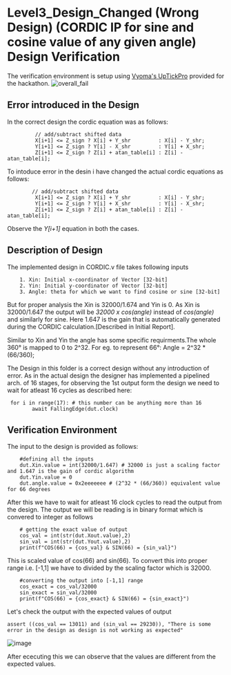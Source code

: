 # Level3_Design_Changed (Wrong Design) (CORDIC IP for sine and cosine value of any given angle) Design Verification
The verification environment is setup using [Vyoma's UpTickPro](https://vyomasystems.com) provided for the hackathon.
![overall_fail](https://user-images.githubusercontent.com/33130256/181612585-7c7ca35d-dd49-4359-811a-2eb8d2ae8158.png)

## Error introduced in the Design
In the correct design the cordic equation was as follows:
```
         // add/subtract shifted data
         X[i+1] <= Z_sign ? X[i] + Y_shr         : X[i] - Y_shr;
         Y[i+1] <= Z_sign ? Y[i] - X_shr         : Y[i] + X_shr;
         Z[i+1] <= Z_sign ? Z[i] + atan_table[i] : Z[i] - atan_table[i];
```
To intoduce error in the desin i have changed the actual cordic equations as follows:
```
        // add/subtract shifted data
         X[i+1] <= Z_sign ? X[i] + Y_shr         : X[i] - Y_shr;
         Y[i+1] <= Z_sign ? Y[i] + X_shr         : Y[i] - X_shr;
         Z[i+1] <= Z_sign ? Z[i] + atan_table[i] : Z[i] - atan_table[i];
```
Observe the *Y[i+1]* equation in both the cases.

## Description of Design 
The implemented design in CORDIC.v file takes following inputs
```
    1. Xin: Initial x-coordinator of Vector [32-bit]
    2. Yin: Initial y-coordinator of Vector [32-bit]
    3. Angle: theta for which we want to find cosine or sine [32-bit]
```
But for proper analysis the Xin is 32000/1.674 and Yin is 0. As Xin is 32000/1.647 the output will be *32000 x cos(angle)* instead of *cos(angle)* and similarly for sine.
Here 1.647 is the gain that is automatically generated during the CORDIC calculation.[Described in Initial Report].

Similar to Xin and Yin the angle has some specific requirments.The whole 360° is mapped to 0 to 2^32. For eg. to represent 66°:
Angle = 2^32 * (66/360);

The Design in this folder is a correct design without any introduction of error. As in the actual design the designer has implemented a pipelined arch. of 16 stages, for 
observing the 1st output form the design we need to wait for atleast 16 cycles as described here:
```
 for i in range(17): # this number can be anything more than 16
        await FallingEdge(dut.clock)
```
## Verification Environment
The input to the design is provided as follows:
```
    #defining all the inputs 
    dut.Xin.value = int(32000/1.647) # 32000 is just a scaling factor and 1.647 is the gain of cordic algorithm
    dut.Yin.value = 0
    dut.angle.value = 0x2eeeeeee # (2^32 * (66/360)) equivalent value for 66 degrees
```

After this we have to wait for atleast 16 clock cycles to read the output from the design. The output we will be reading 
is in binary format which is convered to integer as follows
```
    # getting the exact value of output 
    cos_val = int(str(dut.Xout.value),2)
    sin_val = int(str(dut.Yout.value),2)
    print(f"COS(66) = {cos_val} & SIN(66) = {sin_val}")
```
This is scaled value of cos(66) and sin(66). To convert this into proper range i.e. [-1,1] we have to divided by the scaling factor which is 32000.
```
    #converting the output into [-1,1] range
    cos_exact = cos_val/32000
    sin_exact = sin_val/32000
    print(f"COS(66) = {cos_exact} & SIN(66) = {sin_exact}")
```
Let's check the output with the expected values of output
```
assert ((cos_val == 13011) and (sin_val == 29230)), "There is some error in the design as design is not working as expected"
```
![image](https://user-images.githubusercontent.com/33130256/181612160-731f4b26-1572-4af3-8aad-cf89c77b1cba.png)

After ececuting this we can observe that the values are different from the expected values.

